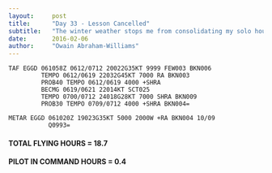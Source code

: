 ```yaml
---
layout:     post
title:      "Day 33 - Lesson Cancelled"
subtitle:   "The winter weather stops me from consolidating my solo hours"
date:       2016-02-06
author:     "Owain Abraham-Williams"
---
```


    TAF EGGD 061058Z 0612/0712 20022G35KT 9999 FEW003 BKN006
             TEMPO 0612/0619 22032G45KT 7000 RA BKN003
             PROB40 TEMPO 0612/0619 4000 +SHRA
             BECMG 0619/0621 22014KT SCT025
             TEMPO 0700/0712 24018G28KT 7000 SHRA BKN009
             PROB30 TEMPO 0709/0712 4000 +SHRA BKN004=

    METAR EGGD 061020Z 19023G35KT 5000 2000W +RA BKN004 10/09
               Q0993=

#### TOTAL FLYING HOURS = 18.7

#### PILOT IN COMMAND HOURS = 0.4